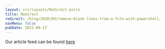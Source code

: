 ```yaml
---
layout: src/layouts/Redirect.astro
title: Redirect
redirect: /blog/2020/09/remove-blank-lines-from-a-file-with-powershell/
navMenu: false
pubDate: 2022-09-17
---
```

<div>
Our article feed can be found <a href="/blog/2020/09/remove-blank-lines-from-a-file-with-powershell/">here</a>
</div>
